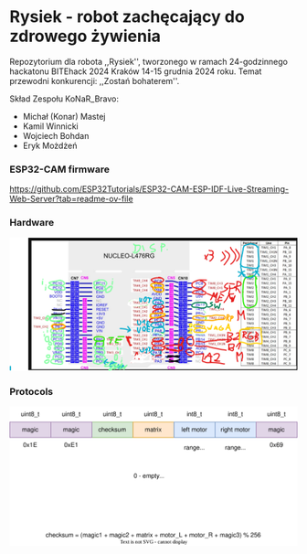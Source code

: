 # Rysiek - robot zachęcający do zdrowego żywienia
Repozytorium dla robota ,,Rysiek'', tworzonego w ramach 24-godzinnego hackatonu BITEhack 2024 Kraków 14-15 grudnia 2024 roku. Temat przewodni konkurencji: ,,Zostań bohaterem''.

Skład Zespołu KoNaR_Bravo:

- Michał (Konar) Mastej
- Kamil Winnicki
- Wojciech Bohdan
- Eryk Możdżeń

### ESP32-CAM firmware
https://github.com/ESP32Tutorials/ESP32-CAM-ESP-IDF-Live-Streaming-Web-Server?tab=readme-ov-file

### Hardware
![](docs/nucleo10.png)

### Protocols
![](docs/frame.drawio.svg)
